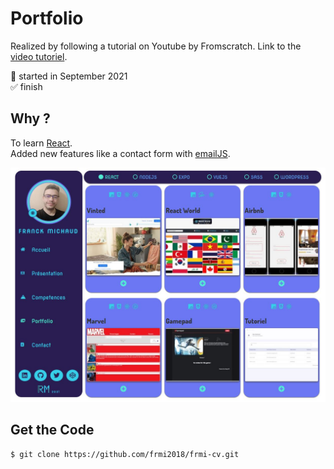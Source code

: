 # Portfolio

Realized by following a tutorial on Youtube by Fromscratch.
Link to the [video tutoriel](https://www.youtube.com/watch?v=pS0v5eY7W9k&list=PLEiMYEzpB4QuzEG3vVsmD87nXyn7ohHpb&index=3).

📅 started in September 2021  
✅ finish

## Why ?

To learn [React](https://fr.reactjs.org/).  
Added new features like a contact form with [emailJS](https://www.emailjs.com/docs/examples/reactjs/).

<img src="https://github.com/frmi2018/portfolio/blob/main/public/portfolio.jpg" width="960" height=auto>

## Get the Code

```
$ git clone https://github.com/frmi2018/frmi-cv.git
```
